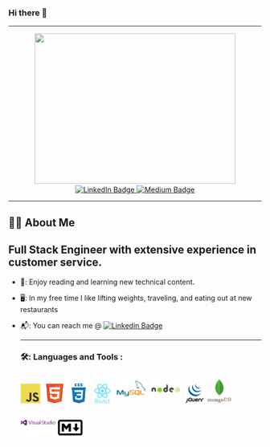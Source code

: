 ### Hi there 👋

---



<div id="header" align="center">
  <img src="https://media.giphy.com/media/qgQUggAC3Pfv687qPC/giphy.gif" width="400" height="300"/>
</div>

<div id="badges" align="center">
  <a href="https://www.linkedin.com/in/armando-estrada/" >
    <img src="https://img.shields.io/badge/LinkedIn-blue?style=for-the-badge&logo=linkedin&logoColor=white" alt="LinkedIn Badge"/>
      <a href="https://medium.com/@estrada.mando7" >
     <img src="https://img.shields.io/badge/Medium-black?style=for-the-badge&logo=medium&logoColor=white" alt="Medium Badge"/>
  </a>
    </div>
    
    
    
   ---
##   :man_technologist: About Me 
    
   ## Full Stack Engineer with extensive experience in customer service.
-  📖: Enjoy reading and learning new technical content. 
    
-  🖥️: In my free time I like lifting weights, traveling, and eating out at new restaurants
    
- 📬: You can reach me @ [![Linkedin Badge](https://img.shields.io/badge/-Armando-blue?style=flat&logo=Linkedin&logoColor=white)](https://www.linkedin.com/in/armando-estrada/)
    
    
    ---
    
    ### 🛠️: Languages and Tools :
    <div>
      <img src="https://github.com/devicons/devicon/blob/master/icons/javascript/javascript-original.svg" title="JavaScript" alt="JavaScript" width="40" height="40"/>&nbsp;
      <img src="https://github.com/devicons/devicon/blob/master/icons/html5/html5-original.svg" title="HTML5" alt="HTML" width="40" height="40"/>&nbsp;
      <img src="https://github.com/devicons/devicon/blob/master/icons/css3/css3-plain-wordmark.svg"  title="CSS3" alt="CSS" width="40" height="40"/>&nbsp;
      <img src="https://github.com/devicons/devicon/blob/master/icons/react/react-original-wordmark.svg" title="React" alt="React" width="40" height="40"/>&nbsp;
      <img src="https://github.com/devicons/devicon/blob/master/icons/mysql/mysql-original-wordmark.svg" title="MySQL"  alt="MySQL" width="60" height="60"/>&nbsp;
      <img src="https://github.com/devicons/devicon/blob/master/icons/nodejs/nodejs-original-wordmark.svg" title="NodeJS" alt="NodeJS" width="60" height="60"/>&nbsp;
      <img src="https://github.com/devicons/devicon/blob/master/icons/jquery/jquery-original-wordmark.svg" title="Jquery" **alt="Jquery" width="40" height="40"/>
      <img src="https://github.com/devicons/devicon/blob/master/icons/mongodb/mongodb-original-wordmark.svg" title="Mongodb" **alt="Mongodb" width="50" height="50"/>
      <img src="https://github.com/devicons/devicon/blob/master/icons/visualstudio/visualstudio-plain-wordmark.svg" title="VS" **alt="VS" width="70" height="70"/>
      <img src="https://github.com/devicons/devicon/blob/master/icons/markdown/markdown-original.svg" title="Markdown" **alt="Markdown" width="50" height="50"/>

    </div>
<!--
**Mando619/Mando619** is a ✨ _sp ecial_ ✨ repository because its `README.md` (this file) appears on your GitHub profile.

Here are some ideas to get you started:

- 🔭 I’m currently working on ...
- 🌱 I’m currently learning ...
- 👯 I’m looking to collaborate on ...
- 🤔 I’m looking for help with ...
- 💬 Ask me about ...
- 📫 How to reach me: ...
- 😄 Pronouns: ...
- ⚡ Fun fact: ...
-->
